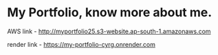 # My Portfolio, know more about me.

AWS link - http://myportfolio25.s3-website.ap-south-1.amazonaws.com

render link - https://my-portfolio-cyrg.onrender.com
